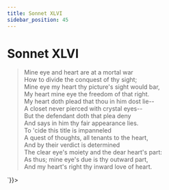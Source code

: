 ```yaml
---
title: Sonnet XLVI
sidebar_position: 45
---
```

<div dangerouslySetInnerHTML={{__html: `<div><HTML><HEAD><TITLE>Sonnet XLVI</TITLE></HEAD>
<BODY><H1>Sonnet XLVI</H1>

<BLOCKQUOTE>Mine eye and heart are at a mortal war<BR>
How to divide the conquest of thy sight;<BR>
Mine eye my heart thy picture's sight would bar,<BR>
My heart mine eye the freedom of that right.<BR>
My heart doth plead that thou in him dost lie--<BR>
A closet never pierced with crystal eyes--<BR>
But the defendant doth that plea deny<BR>
And says in him thy fair appearance lies.<BR>
To 'cide this title is impanneled<BR>
A quest of thoughts, all tenants to the heart,<BR>
And by their verdict is determined<BR>
The clear eye's moiety and the dear heart's part:<BR>
  As thus; mine eye's due is thy outward part,<BR>
  And my heart's right thy inward love of heart.<BR>
</BLOCKQUOTE>

</BODY></HTML>
</div>`}}></div>